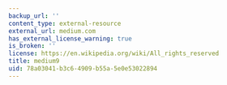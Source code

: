 ```yaml
---
backup_url: ''
content_type: external-resource
external_url: medium.com
has_external_license_warning: true
is_broken: ''
license: https://en.wikipedia.org/wiki/All_rights_reserved
title: medium9
uid: 78a03041-b3c6-4909-b55a-5e0e53022894
---
```

